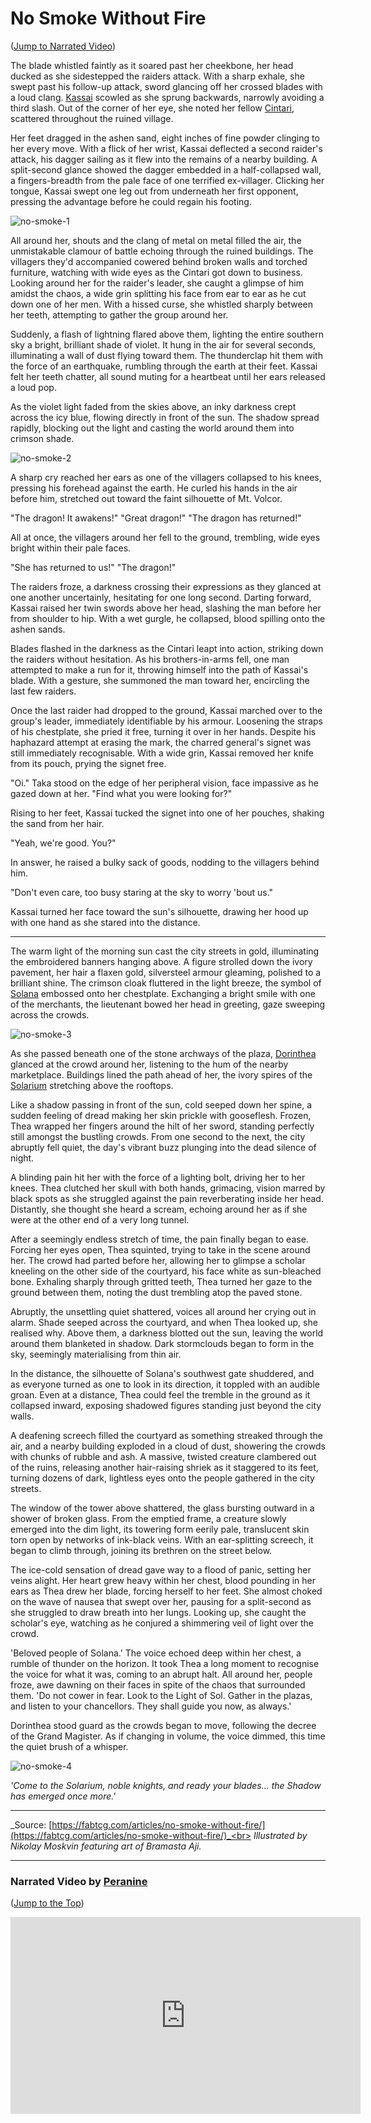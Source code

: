 # No Smoke Without Fire

<p>
(<a href="#narrated-video-by-peranine">Jump to Narrated Video</a>)
</p>

The blade whistled faintly as it soared past her cheekbone, her head ducked as she sidestepped the raiders attack. With a sharp exhale, she swept past his follow-up attack, sword glancing off her crossed blades with a loud clang. [Kassai](../../heroes-of-rathe/kassai-about.md) scowled as she sprung backwards, narrowly avoiding a third slash. Out of the corner of her eye, she noted her fellow [Cintari](~Cintari), scattered throughout the ruined village.

Her feet dragged in the ashen sand, eight inches of fine powder clinging to her every move. With a flick of her wrist, Kassai deflected a second raider's attack, his dagger sailing as it flew into the remains of a nearby building. A split-second glance showed the dagger embedded in a half-collapsed wall, a fingers-breadth from the pale face of one terrified ex-villager. Clicking her tongue, Kassai swept one leg out from underneath her first opponent, pressing the advantage before he could regain his footing.

<img src="https://d2hl7maqck52px.cloudfront.net/main-story/03-crucible-of-war/no-smoke-1.webp" alt="no-smoke-1" class="center">

All around her, shouts and the clang of metal on metal filled the air, the unmistakable clamour of battle echoing through the ruined buildings. The villagers they'd accompanied cowered behind broken walls and torched furniture, watching with wide eyes as the Cintari got down to business. Looking around her for the raider's leader, she caught a glimpse of him amidst the chaos, a wide grin splitting his face from ear to ear as he cut down one of her men. With a hissed curse, she whistled sharply between her teeth, attempting to gather the group around her.

Suddenly, a flash of lightning flared above them, lighting the entire southern sky a bright, brilliant shade of violet. It hung in the air for several seconds, illuminating a wall of dust flying toward them. The thunderclap hit them with the force of an earthquake, rumbling through the earth at their feet. Kassai felt her teeth chatter, all sound muting for a heartbeat until her ears released a loud pop.

As the violet light faded from the skies above, an inky darkness crept across the icy blue, flowing directly in front of the sun. The shadow spread rapidly, blocking out the light and casting the world around them into crimson shade.

<img src="https://d2hl7maqck52px.cloudfront.net/main-story/03-crucible-of-war/no-smoke-2.webp" alt="no-smoke-2" class="center">

A sharp cry reached her ears as one of the villagers collapsed to his knees, pressing his forehead against the earth. He curled his hands in the air before him, stretched out toward the faint silhouette of Mt. Volcor.

"The dragon! It awakens!" "Great dragon!" "The dragon has returned!"

All at once, the villagers around her fell to the ground, trembling, wide eyes bright within their pale faces.

"She has returned to us!" "The dragon!"

The raiders froze, a darkness crossing their expressions as they glanced at one another uncertainly, hesitating for one long second. Darting forward, Kassai raised her twin swords above her head, slashing the man before her from shoulder to hip. With a wet gurgle, he collapsed, blood spilling onto the ashen sands.

Blades flashed in the darkness as the Cintari leapt into action, striking down the raiders without hesitation. As his brothers-in-arms fell, one man attempted to make a run for it, throwing himself into the path of Kassai's blade. With a gesture, she summoned the man toward her, encircling the last few raiders.

Once the last raider had dropped to the ground, Kassai marched over to the group's leader, immediately identifiable by his armour. Loosening the straps of his chestplate, she pried it free, turning it over in her hands. Despite his haphazard attempt at erasing the mark, the charred general's signet was still immediately recognisable. With a wide grin, Kassai removed her knife from its pouch, prying the signet free.

"Oi." Taka stood on the edge of her peripheral vision, face impassive as he gazed down at her. "Find what you were looking for?"

Rising to her feet, Kassai tucked the signet into one of her pouches, shaking the sand from her hair.

"Yeah, we're good. You?"

In answer, he raised a bulky sack of goods, nodding to the villagers behind him.

"Don't even care, too busy staring at the sky to worry 'bout us."

Kassai turned her face toward the sun's silhouette, drawing her hood up with one hand as she stared into the distance.

---

The warm light of the morning sun cast the city streets in gold, illuminating the embroidered banners hanging above. A figure strolled down the ivory pavement, her hair a flaxen gold, silversteel armour gleaming, polished to a brilliant shine. The crimson cloak fluttered in the light breeze, the symbol of [Solana](../../continents/rathe/solana/solana.md) embossed onto her chestplate. Exchanging a bright smile with one of the merchants, the lieutenant bowed her head in greeting, gaze sweeping across the crowds.

<img src="https://d2hl7maqck52px.cloudfront.net/main-story/03-crucible-of-war/no-smoke-3.webp" alt="no-smoke-3" class="center">

As she passed beneath one of the stone archways of the plaza, [Dorinthea](../../heroes-of-rathe/dorinthea-about.md) glanced at the crowd around her, listening to the hum of the nearby marketplace. Buildings lined the path ahead of her, the ivory spires of the [Solarium](../../continents/rathe/solana/a-radiant-city.md#solarium) stretching above the rooftops.

Like a shadow passing in front of the sun, cold seeped down her spine, a sudden feeling of dread making her skin prickle with gooseflesh. Frozen, Thea wrapped her fingers around the hilt of her sword, standing perfectly still amongst the bustling crowds. From one second to the next, the city abruptly fell quiet, the day's vibrant buzz plunging into the dead silence of night.

A blinding pain hit her with the force of a lighting bolt, driving her to her knees. Thea clutched her skull with both hands, grimacing, vision marred by black spots as she struggled against the pain reverberating inside her head. Distantly, she thought she heard a scream, echoing around her as if she were at the other end of a very long tunnel.

After a seemingly endless stretch of time, the pain finally began to ease. Forcing her eyes open, Thea squinted, trying to take in the scene around her. The crowd had parted before her, allowing her to glimpse a scholar kneeling on the other side of the courtyard, his face white as sun-bleached bone. Exhaling sharply through gritted teeth, Thea turned her gaze to the ground between them, noting the dust trembling atop the paved stone.

Abruptly, the unsettling quiet shattered, voices all around her crying out in alarm. Shade seeped across the courtyard, and when Thea looked up, she realised why. Above them, a darkness blotted out the sun, leaving the world around them blanketed in shadow. Dark stormclouds began to form in the sky, seemingly materialising from thin air.

In the distance, the silhouette of Solana's southwest gate shuddered, and as everyone turned as one to look in its direction, it toppled with an audible groan. Even at a distance, Thea could feel the tremble in the ground as it collapsed inward, exposing shadowed figures standing just beyond the city walls.

A deafening screech filled the courtyard as something streaked through the air, and a nearby building exploded in a cloud of dust, showering the crowds with chunks of rubble and ash. A massive, twisted creature clambered out of the ruins, releasing another hair-raising shriek as it staggered to its feet, turning dozens of dark, lightless eyes onto the people gathered in the city streets.

The window of the tower above shattered, the glass bursting outward in a shower of broken glass. From the emptied frame, a creature slowly emerged into the dim light, its towering form eerily pale, translucent skin torn open by networks of ink-black veins. With an ear-splitting screech, it began to climb through, joining its brethren on the street below.

The ice-cold sensation of dread gave way to a flood of panic, setting her veins alight. Her heart grew heavy within her chest, blood pounding in her ears as Thea drew her blade, forcing herself to her feet. She almost choked on the wave of nausea that swept over her, pausing for a split-second as she struggled to draw breath into her lungs. Looking up, she caught the scholar's eye, watching as he conjured a shimmering veil of light over the crowd.

'Beloved people of Solana.' The voice echoed deep within her chest, a rumble of thunder on the horizon. It took Thea a long moment to recognise the voice for what it was, coming to an abrupt halt. All around her, people froze, awe dawning on their faces in spite of the chaos that surrounded them. 'Do not cower in fear. Look to the Light of Sol. Gather in the plazas, and listen to your chancellors. They shall guide you now, as always.'

Dorinthea stood guard as the crowds began to move, following the decree of the Grand Magister. As if changing in volume, the voice dimmed, this time the quiet brush of a whisper.

<img src="https://d2hl7maqck52px.cloudfront.net/main-story/03-crucible-of-war/no-smoke-4.webp" alt="no-smoke-4" class="center">

_'Come to the Solarium, noble knights, and ready your blades... the Shadow has emerged once more.'_

---

_Source: [https://fabtcg.com/articles/no-smoke-without-fire/](https://fabtcg.com/articles/no-smoke-without-fire/)_<br>
_Illustrated by Nikolay Moskvin featuring art of Bramasta Aji._

---

### Narrated Video by [Peranine](https://www.youtube.com/@Peranine)

<p>
(<a href="#no-smoke-without-fire">Jump to the Top</a>)
</p>

<div style="text-align: center;"><iframe width="560" height="315" src="https://www.youtube.com/embed/KIcOgSfh8kw" title="YouTube video player" frameborder="0" allow="accelerometer; autoplay; clipboard-write; encrypted-media; gyroscope; picture-in-picture; web-share" allowfullscreen></iframe></div>
